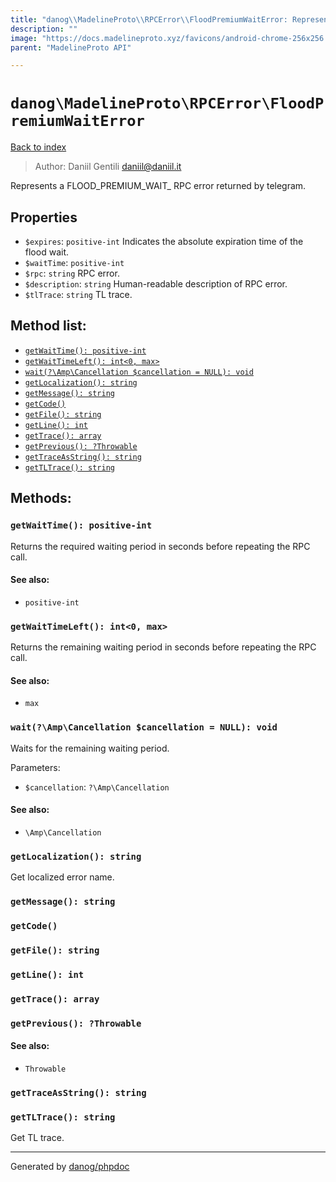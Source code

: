 ```yaml
---
title: "danog\\MadelineProto\\RPCError\\FloodPremiumWaitError: Represents a FLOOD_PREMIUM_WAIT_ RPC error returned by telegram."
description: ""
image: "https://docs.madelineproto.xyz/favicons/android-chrome-256x256.png"
parent: "MadelineProto API"

---
```

# `danog\MadelineProto\RPCError\FloodPremiumWaitError`
[Back to index](../../../index.html)

> Author: Daniil Gentili <daniil@daniil.it>  
  

Represents a FLOOD_PREMIUM_WAIT_ RPC error returned by telegram.  



## Properties
* `$expires`: `positive-int` Indicates the absolute expiration time of the flood wait.
* `$waitTime`: `positive-int` 
* `$rpc`: `string` RPC error.
* `$description`: `string` Human-readable description of RPC error.
* `$tlTrace`: `string` TL trace.

## Method list:
* [`getWaitTime(): positive-int`](#getWaitTime)
* [`getWaitTimeLeft(): int<0, max>`](#getWaitTimeLeft)
* [`wait(?\Amp\Cancellation $cancellation = NULL): void`](#wait)
* [`getLocalization(): string`](#getLocalization)
* [`getMessage(): string`](#getMessage)
* [`getCode()`](#getCode)
* [`getFile(): string`](#getFile)
* [`getLine(): int`](#getLine)
* [`getTrace(): array`](#getTrace)
* [`getPrevious(): ?Throwable`](#getPrevious)
* [`getTraceAsString(): string`](#getTraceAsString)
* [`getTLTrace(): string`](#getTLTrace)

## Methods:
### <a name="getWaitTime"></a> `getWaitTime(): positive-int`

Returns the required waiting period in seconds before repeating the RPC call.


#### See also: 
* `positive-int`




### <a name="getWaitTimeLeft"></a> `getWaitTimeLeft(): int<0, max>`

Returns the remaining waiting period in seconds before repeating the RPC call.


#### See also: 
* `max`




### <a name="wait"></a> `wait(?\Amp\Cancellation $cancellation = NULL): void`

Waits for the remaining waiting period.


Parameters:

* `$cancellation`: `?\Amp\Cancellation`   


#### See also: 
* `\Amp\Cancellation`




### <a name="getLocalization"></a> `getLocalization(): string`

Get localized error name.



### <a name="getMessage"></a> `getMessage(): string`





### <a name="getCode"></a> `getCode()`





### <a name="getFile"></a> `getFile(): string`





### <a name="getLine"></a> `getLine(): int`





### <a name="getTrace"></a> `getTrace(): array`





### <a name="getPrevious"></a> `getPrevious(): ?Throwable`




#### See also: 
* `Throwable`




### <a name="getTraceAsString"></a> `getTraceAsString(): string`





### <a name="getTLTrace"></a> `getTLTrace(): string`

Get TL trace.



---
Generated by [danog/phpdoc](https://phpdoc.daniil.it)
